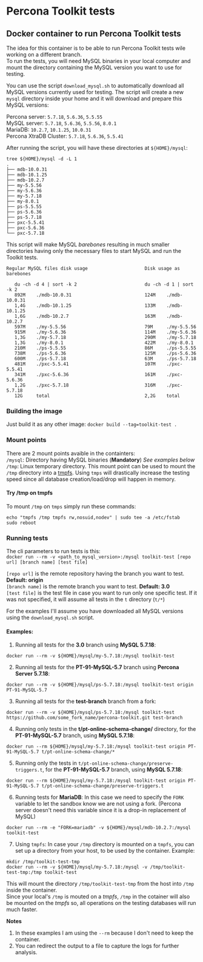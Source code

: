 # Percona Toolkit tests
## Docker container to run Percona Toolkit tests

The idea for this container is to be able to run Percona Toolkit tests wile working on a different branch.  
To run the tests, you will need MySQL binaries in your local computer and mount the directory containing the MySQL version you want to use for testing.  

You can use the script `download_mysql.sh` to automatically download all MySQL versions currently used for testing. The script will create a new `mysql` directory inside your home and it will download and prepare this MySQL versions:

Percona server: `5.7.18`, `5.6.36`, `5.5.55`  
MySQL server: `5.7.18`, `5.6.36`, `5.5.56`, `8.0.1`  
MariaDB: `10.2.7`, `10.1.25`, `10.0.31`  
Percona XtraDB Cluster: `5.7.18`, `5.6.36`, `5.5.41`  

After running the script, you will have these directories at `${HOME}/mysql`:  
```
tree ${HOME}/mysql -d -L 1
.
├── mdb-10.0.31
├── mdb-10.1.25
├── mdb-10.2.7
├── my-5.5.56
├── my-5.6.36
├── my-5.7.18
├── my-8.0.1
├── ps-5.5.55
├── ps-5.6.36
├── ps-5.7.18
├── pxc-5.5.41
├── pxc-5.6.36
└── pxc-5.7.18
```

This script will make MySQL *barebones* resulting in much smaller directories having only the necessary files to start MySQL and run the Toolkit tests.  

```
Regular MySQL files disk usage                     Disk usage as barebones

   du -ch -d 4 | sort -k 2                         du -ch -d 1 | sort -k 2  
   892M    ./mdb-10.0.31                           124M    ./mdb-10.0.31    
   1,4G    ./mdb-10.1.25                           133M    ./mdb-10.1.25    
   1,6G    ./mdb-10.2.7                            163M    ./mdb-10.2.7     
   597M    ./my-5.5.56                             79M     ./my-5.5.56      
   915M    ./my-5.6.36                             114M    ./my-5.6.36      
   1,3G    ./my-5.7.18                             290M    ./my-5.7.18      
   1,3G    ./my-8.0.1                              422M    ./my-8.0.1       
   210M    ./ps-5.5.55                             86M     ./ps-5.5.55      
   738M    ./ps-5.6.36                             125M    ./ps-5.6.36      
   600M    ./ps-5.7.18                             63M     ./ps-5.7.18      
   481M    ./pxc-5.5.41                            107M    ./pxc-5.5.41     
   341M    ./pxc-5.6.36                            161M    ./pxc-5.6.36     
   1,2G    ./pxc-5.7.18                            316M    ./pxc-5.7.18     
   12G     total                                   2,2G    total            

```
  
### Building the image

Just build it as any other image: `docker build --tag=toolkit-test .`  

### Mount points
There are 2 mount points avaible in the containters:  
`/mysql`: Directory having MySQL binaries (**Mandatory**) *See examples below*  
`/tmp`: Linux temporary directory. This mount point can be used to mount the `/tmp` directory into a [tmpfs](http://manpages.ubuntu.com/manpages/zesty/man5/tmpfs.5.html). Using `tmps` will drastically increase the testing speed since all database creation/load/drop will happen in memory.  

#### Try /tmp on tmpfs                                 
To mount `/tmp` on `tmps` simply run these commands:  
```
echo "tmpfs /tmp tmpfs rw,nosuid,nodev" | sudo tee -a /etc/fstab
sudo reboot
```

### Running tests 

The cli parameters to run tests is this:  
`docker run --rm -v <path_to_mysql_version>:/mysql toolkit-test [repo url] [branch name] [test file]`  

`[repo url]` is the remote repository having the branch you want to test. **Default: origin**  
`[branch name]` is the remote branch you want to test. **Default: 3.0**  
`[test file]` is the test file in case you want to run only one specific test. If it was not specified, it will assume all tests in the `t` directory (`t/*`)

For the examples I'll assume you have downloaded all MySQL versions using the `download_mysql.sh` script.  

#### Examples:  
1) Running all tests for the **3.0** branch using **MySQL 5.7.18**:  
```
docker run --rm -v ${HOME}/mysql/my-5.7.18:/mysql toolkit-test
```  
  
2) Running all tests for the **PT-91-MySQL-5.7** branch using **Percona Server 5.7.18**:  
```
docker run --rm -v ${HOME}/mysql/ps-5.7.18:/mysql toolkit-test origin PT-91-MySQL-5.7
```

3) Running all tests for the **test-branch** branch from a fork:  
```
docker run --rm -v ${HOME}/mysql/ps-5.7.18:/mysql toolkit-test https://github.com/some_fork_name/percona-toolkit.git test-branch
```

4) Running only tests in the **t/pt-online-schema-change/** directory, for the **PT-91-MySQL-5.7** branch, using **MySQL 5.7.18**:  
```
docker run --rm ${HOME}/mysql/my-5.7.18:/mysql toolkit-test origin PT-91-MySQL-5.7 t/pt-online-schema-change/*
```

5) Running only the tests in `t/pt-online-schema-change/preserve-triggers.t`, for the **PT-91-MySQL-5.7** branch, using **MySQL 5.7.18**:  
```
docker run --rm ${HOME}/mysql/my-5.7.18:/mysql toolkit-test origin PT-91-MySQL-5.7 t/pt-online-schema-change/preserve-triggers.t
```

6) Running tests for **MariaDB**:
In this case we need to specify the `FORK` variable to let the sandbox know we are not using a fork. (Percona server doesn't need this variable since it is a drop-in replacement of MySQL)
```
docker run --rm -e "FORK=mariadb" -v ${HOME}/mysql/mdb-10.2.7:/mysql toolkit-test
```
  
7) Using `tmpfs`:
   In case your `/tmp` directory is mounted on a `tmpfs`, you can set up a directory from your host, to be used by the container.  Example:

```
mkdir /tmp/toolkit-test-tmp
docker run --rm -v ${HOME}/mysql/my-5.7.18:/mysql -v /tmp/toolkit-test-tmp:/tmp toolkit-test
```
This will mount the directory `/tmp/toolkit-test-tmp` from the host into `/tmp` inside the container.  
Since your local's `/tmp` is mouted on a *tmpfs*, `/tmp` in the cotainer will also be mounted on the *tmpfs* so, all operations on the testing databases will run much faster.  

  
**Notes**  
1) In these examples I am using the `--rm` because I don't need to keep the container.  
2) You can redirect the output to a file to capture the logs for further analysis.
